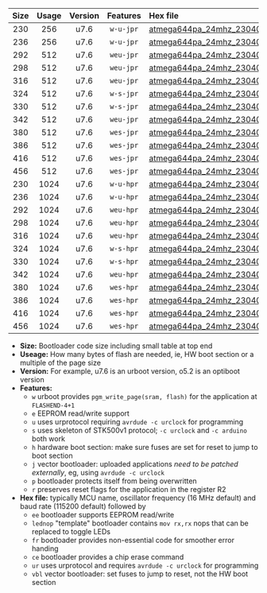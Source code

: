 |Size|Usage|Version|Features|Hex file|
|:-:|:-:|:-:|:-:|:--|
|230|256|u7.6|`w-u-jpr`|[atmega644pa_24mhz_230400bps_ur_vbl.hex](https://raw.githubusercontent.com/stefanrueger/urboot/main/bootloaders/atmega644pa/fcpu_24mhz/230400_bps/atmega644pa_24mhz_230400bps_ur_vbl.hex)|
|236|256|u7.6|`w-u-jpr`|[atmega644pa_24mhz_230400bps_lednop_ur_vbl.hex](https://raw.githubusercontent.com/stefanrueger/urboot/main/bootloaders/atmega644pa/fcpu_24mhz/230400_bps/atmega644pa_24mhz_230400bps_lednop_ur_vbl.hex)|
|292|512|u7.6|`weu-jpr`|[atmega644pa_24mhz_230400bps_ee_ur_vbl.hex](https://raw.githubusercontent.com/stefanrueger/urboot/main/bootloaders/atmega644pa/fcpu_24mhz/230400_bps/atmega644pa_24mhz_230400bps_ee_ur_vbl.hex)|
|298|512|u7.6|`weu-jpr`|[atmega644pa_24mhz_230400bps_ee_lednop_ur_vbl.hex](https://raw.githubusercontent.com/stefanrueger/urboot/main/bootloaders/atmega644pa/fcpu_24mhz/230400_bps/atmega644pa_24mhz_230400bps_ee_lednop_ur_vbl.hex)|
|316|512|u7.6|`weu-jpr`|[atmega644pa_24mhz_230400bps_ee_lednop_fr_ur_vbl.hex](https://raw.githubusercontent.com/stefanrueger/urboot/main/bootloaders/atmega644pa/fcpu_24mhz/230400_bps/atmega644pa_24mhz_230400bps_ee_lednop_fr_ur_vbl.hex)|
|324|512|u7.6|`w-s-jpr`|[atmega644pa_24mhz_230400bps_vbl.hex](https://raw.githubusercontent.com/stefanrueger/urboot/main/bootloaders/atmega644pa/fcpu_24mhz/230400_bps/atmega644pa_24mhz_230400bps_vbl.hex)|
|330|512|u7.6|`w-s-jpr`|[atmega644pa_24mhz_230400bps_lednop_vbl.hex](https://raw.githubusercontent.com/stefanrueger/urboot/main/bootloaders/atmega644pa/fcpu_24mhz/230400_bps/atmega644pa_24mhz_230400bps_lednop_vbl.hex)|
|342|512|u7.6|`weu-jpr`|[atmega644pa_24mhz_230400bps_ee_lednop_fr_ce_ur_vbl.hex](https://raw.githubusercontent.com/stefanrueger/urboot/main/bootloaders/atmega644pa/fcpu_24mhz/230400_bps/atmega644pa_24mhz_230400bps_ee_lednop_fr_ce_ur_vbl.hex)|
|380|512|u7.6|`wes-jpr`|[atmega644pa_24mhz_230400bps_ee_vbl.hex](https://raw.githubusercontent.com/stefanrueger/urboot/main/bootloaders/atmega644pa/fcpu_24mhz/230400_bps/atmega644pa_24mhz_230400bps_ee_vbl.hex)|
|386|512|u7.6|`wes-jpr`|[atmega644pa_24mhz_230400bps_ee_lednop_vbl.hex](https://raw.githubusercontent.com/stefanrueger/urboot/main/bootloaders/atmega644pa/fcpu_24mhz/230400_bps/atmega644pa_24mhz_230400bps_ee_lednop_vbl.hex)|
|416|512|u7.6|`wes-jpr`|[atmega644pa_24mhz_230400bps_ee_lednop_fr_vbl.hex](https://raw.githubusercontent.com/stefanrueger/urboot/main/bootloaders/atmega644pa/fcpu_24mhz/230400_bps/atmega644pa_24mhz_230400bps_ee_lednop_fr_vbl.hex)|
|456|512|u7.6|`wes-jpr`|[atmega644pa_24mhz_230400bps_ee_lednop_fr_ce_vbl.hex](https://raw.githubusercontent.com/stefanrueger/urboot/main/bootloaders/atmega644pa/fcpu_24mhz/230400_bps/atmega644pa_24mhz_230400bps_ee_lednop_fr_ce_vbl.hex)|
|230|1024|u7.6|`w-u-hpr`|[atmega644pa_24mhz_230400bps_ur.hex](https://raw.githubusercontent.com/stefanrueger/urboot/main/bootloaders/atmega644pa/fcpu_24mhz/230400_bps/atmega644pa_24mhz_230400bps_ur.hex)|
|236|1024|u7.6|`w-u-hpr`|[atmega644pa_24mhz_230400bps_lednop_ur.hex](https://raw.githubusercontent.com/stefanrueger/urboot/main/bootloaders/atmega644pa/fcpu_24mhz/230400_bps/atmega644pa_24mhz_230400bps_lednop_ur.hex)|
|292|1024|u7.6|`weu-hpr`|[atmega644pa_24mhz_230400bps_ee_ur.hex](https://raw.githubusercontent.com/stefanrueger/urboot/main/bootloaders/atmega644pa/fcpu_24mhz/230400_bps/atmega644pa_24mhz_230400bps_ee_ur.hex)|
|298|1024|u7.6|`weu-hpr`|[atmega644pa_24mhz_230400bps_ee_lednop_ur.hex](https://raw.githubusercontent.com/stefanrueger/urboot/main/bootloaders/atmega644pa/fcpu_24mhz/230400_bps/atmega644pa_24mhz_230400bps_ee_lednop_ur.hex)|
|316|1024|u7.6|`weu-hpr`|[atmega644pa_24mhz_230400bps_ee_lednop_fr_ur.hex](https://raw.githubusercontent.com/stefanrueger/urboot/main/bootloaders/atmega644pa/fcpu_24mhz/230400_bps/atmega644pa_24mhz_230400bps_ee_lednop_fr_ur.hex)|
|324|1024|u7.6|`w-s-hpr`|[atmega644pa_24mhz_230400bps.hex](https://raw.githubusercontent.com/stefanrueger/urboot/main/bootloaders/atmega644pa/fcpu_24mhz/230400_bps/atmega644pa_24mhz_230400bps.hex)|
|330|1024|u7.6|`w-s-hpr`|[atmega644pa_24mhz_230400bps_lednop.hex](https://raw.githubusercontent.com/stefanrueger/urboot/main/bootloaders/atmega644pa/fcpu_24mhz/230400_bps/atmega644pa_24mhz_230400bps_lednop.hex)|
|342|1024|u7.6|`weu-hpr`|[atmega644pa_24mhz_230400bps_ee_lednop_fr_ce_ur.hex](https://raw.githubusercontent.com/stefanrueger/urboot/main/bootloaders/atmega644pa/fcpu_24mhz/230400_bps/atmega644pa_24mhz_230400bps_ee_lednop_fr_ce_ur.hex)|
|380|1024|u7.6|`wes-hpr`|[atmega644pa_24mhz_230400bps_ee.hex](https://raw.githubusercontent.com/stefanrueger/urboot/main/bootloaders/atmega644pa/fcpu_24mhz/230400_bps/atmega644pa_24mhz_230400bps_ee.hex)|
|386|1024|u7.6|`wes-hpr`|[atmega644pa_24mhz_230400bps_ee_lednop.hex](https://raw.githubusercontent.com/stefanrueger/urboot/main/bootloaders/atmega644pa/fcpu_24mhz/230400_bps/atmega644pa_24mhz_230400bps_ee_lednop.hex)|
|416|1024|u7.6|`wes-hpr`|[atmega644pa_24mhz_230400bps_ee_lednop_fr.hex](https://raw.githubusercontent.com/stefanrueger/urboot/main/bootloaders/atmega644pa/fcpu_24mhz/230400_bps/atmega644pa_24mhz_230400bps_ee_lednop_fr.hex)|
|456|1024|u7.6|`wes-hpr`|[atmega644pa_24mhz_230400bps_ee_lednop_fr_ce.hex](https://raw.githubusercontent.com/stefanrueger/urboot/main/bootloaders/atmega644pa/fcpu_24mhz/230400_bps/atmega644pa_24mhz_230400bps_ee_lednop_fr_ce.hex)|

- **Size:** Bootloader code size including small table at top end
- **Useage:** How many bytes of flash are needed, ie, HW boot section or a multiple of the page size
- **Version:** For example, u7.6 is an urboot version, o5.2 is an optiboot version
- **Features:**
  + `w` urboot provides `pgm_write_page(sram, flash)` for the application at `FLASHEND-4+1`
  + `e` EEPROM read/write support
  + `u` uses urprotocol requiring `avrdude -c urclock` for programming
  + `s` uses skeleton of STK500v1 protocol; `-c urclock` and `-c arduino` both work
  + `h` hardware boot section: make sure fuses are set for reset to jump to boot section
  + `j` vector bootloader: uploaded applications *need to be patched externally*, eg, using `avrdude -c urclock`
  + `p` bootloader protects itself from being overwritten
  + `r` preserves reset flags for the application in the register R2
- **Hex file:** typically MCU name, oscillator frequency (16 MHz default) and baud rate (115200 default) followed by
  + `ee` bootloader supports EEPROM read/write
  + `lednop` "template" bootloader contains `mov rx,rx` nops that can be replaced to toggle LEDs
  + `fr` bootloader provides non-essential code for smoother error handing
  + `ce` bootloader provides a chip erase command
  + `ur` uses urprotocol and requires `avrdude -c urclock` for programming
  + `vbl` vector bootloader: set fuses to jump to reset, not the HW boot section
